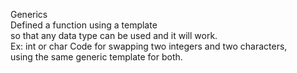 Generics  
Defined a function using a template  
so that any data type can be used and it will work.  
Ex: int or char
Code for swapping two integers and two characters,  
using the same generic template for both.
